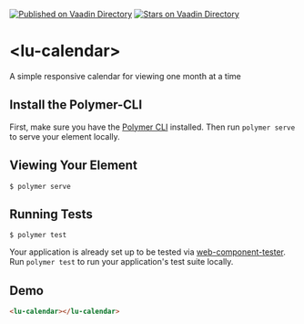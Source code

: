 [![Published on Vaadin  Directory](https://img.shields.io/badge/Vaadin%20Directory-published-00b4f0.svg)](https://vaadin.com/directory/component/eriklummelu-calendar)
[![Stars on Vaadin Directory](https://img.shields.io/vaadin-directory/star/eriklummelu-calendar.svg)](https://vaadin.com/directory/component/eriklummelu-calendar)

# \<lu-calendar\>

A simple responsive calendar for viewing one month at a time

## Install the Polymer-CLI

First, make sure you have the [Polymer CLI](https://www.npmjs.com/package/polymer-cli) installed. Then run `polymer serve` to serve your element locally.

## Viewing Your Element

```
$ polymer serve
```

## Running Tests

```
$ polymer test
```

Your application is already set up to be tested via [web-component-tester](https://github.com/Polymer/web-component-tester). Run `polymer test` to run your application's test suite locally.

## Demo
<!--
```
<custom-element-demo>
  <template>
    <script src="../webcomponentsjs/webcomponents-lite.js"></script>
    <link rel="import" href="lu-calendar.html">
    <next-code-block></next-code-block>
  </template>
</custom-element-demo>
```
-->
```html
<lu-calendar></lu-calendar>
```
